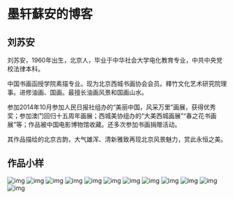 # 墨轩蘇安的博客

## 刘苏安

刘苏安，1960年出生，北京人，毕业于中华社会大学电化教育专业，中共中央党校法律本科。

中国书画函授学院素描专业。现为北京西城书画协会会员。釋竹文化艺术研究院理事。进修油画、国画。最擅长油画风景和国画山水。

参加2014年10月参加人民日报社组办的“美丽中国，风采万里”画展，获得优秀奖；参加澳门回归十五周年画展；西城美协组办的“大美西城画展”“春之花书画展”等；作品被中国电影博物馆收藏。还多次参加书画捐赠活动。

其作品描绘的北京古韵，大气雄浑、清新雅致再现北京风景魅力，赏此永恒之美。

## 作品小样

![img](assest/images/1jpg)
![img](assest/images/2.jpg)
![img](assest/images/3.jpg)
![img](assest/images/4.jpg)
![img](assest/images/5.jpg)
![img](assest/images/6.jpg)
![img](assest/images/7.jpg)
![img](assest/images/8.jpg)
![img](assest/images/9.jpg)
![img](assest/images/10.jpg)
![img](assest/images/11.jpg)
![img](assest/images/12.jpg)

